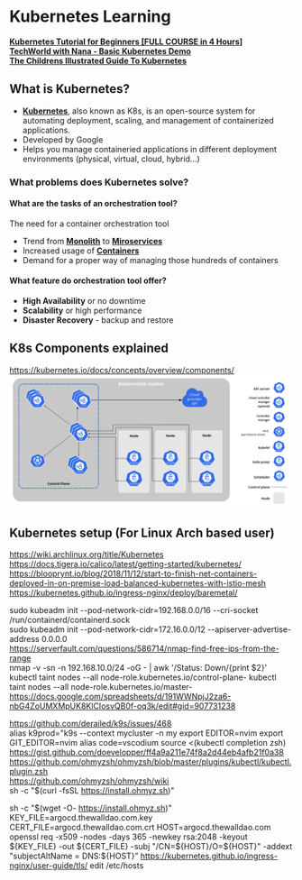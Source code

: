 # Kubernetes Learning

[**Kubernetes Tutorial for Beginners [FULL COURSE in 4 Hours]**](https://www.youtube.com/watch?v=X48VuDVv0do&t=490s&ab_channel=TechWorldwithNana)\
[**TechWorld with Nana - Basic Kubernetes Demo**](https://gitlab.com/nanuchi/youtube-tutorial-series/-/tree/master)\
[**The Childrens Illustrated Guide To Kubernetes**](https://www.cncf.io/phippy/the-childrens-illustrated-guide-to-kubernetes/)

## What is Kubernetes?

- [**Kubernetes**](https://kubernetes.io/), also known as K8s, is an open-source system for automating deployment, scaling, and management of containerized applications.
- Developed by Google
- Helps you manage containeried applications in different deployment environments (physical, virtual, cloud, hybrid...)

### What problems does Kubernetes solve?

#### What are the tasks of an orchestration tool?

The need for a container orchestration tool

- Trend from [**Monolith**](https://microservices.io/patterns/monolithic.html) to [**Miroservices**](https://microservices.io/)
- Increased usage of [**Containers**](https://www.docker.com/resources/what-container/)
- Demand for a proper way of managing those hundreds of containers

#### What feature do orchestration tool offer?

- **High Availability** or no downtime
- **Scalability** or high performance
- **Disaster Recovery** - backup and restore

## K8s Components explained

https://kubernetes.io/docs/concepts/overview/components/
![components](components.png)

## Kubernetes setup (For Linux Arch based user)

https://wiki.archlinux.org/title/Kubernetes \
https://docs.tigera.io/calico/latest/getting-started/kubernetes/ \
https://blooprynt.io/blog/2018/11/12/start-to-finish-net-containers-deployed-in-on-premise-load-balanced-kubernetes-with-istio-mesh
https://kubernetes.github.io/ingress-nginx/deploy/baremetal/

sudo kubeadm init --pod-network-cidr=192.168.0.0/16 --cri-socket /run/containerd/containerd.sock \
sudo kubeadm init --pod-network-cidr=172.16.0.0/12 --apiserver-advertise-address 0.0.0.0 \
https://serverfault.com/questions/586714/nmap-find-free-ips-from-the-range \
nmap -v -sn -n 192.168.10.0/24 -oG - | awk '/Status: Down/{print $2}' \
kubectl taint nodes --all node-role.kubernetes.io/control-plane-
kubectl taint nodes --all node-role.kubernetes.io/master-
https://docs.google.com/spreadsheets/d/191WWNpjJ2za6-nbG4ZoUMXMpUK8KlCIosvQB0f-oq3k/edit#gid=907731238

https://github.com/derailed/k9s/issues/468 \
alias k9prod="k9s --context mycluster -n my
export EDITOR=nvim
export GIT_EDITOR=nvim
alias code=vscodium
source <(kubectl completion zsh)
https://gist.github.com/doevelopper/ff4a9a211e74f8a2d44eb4afb21f0a38 \
https://github.com/ohmyzsh/ohmyzsh/blob/master/plugins/kubectl/kubectl.plugin.zsh \
https://github.com/ohmyzsh/ohmyzsh/wiki \
sh -c "$(curl -fsSL https://install.ohmyz.sh)"

sh -c "$(wget -O- https://install.ohmyz.sh)"
KEY_FILE=argocd.thewalldao.com.key
CERT_FILE=argocd.thewalldao.com.crt
HOST=argocd.thewalldao.com
openssl req -x509 -nodes -days 365 -newkey rsa:2048 -keyout ${KEY_FILE} -out ${CERT_FILE} -subj "/CN=${HOST}/O=${HOST}" -addext "subjectAltName = DNS:${HOST}”
https://kubernetes.github.io/ingress-nginx/user-guide/tls/
edit /etc/hosts
